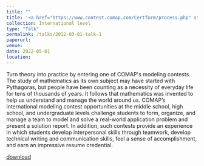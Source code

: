 ```yaml
---
title: ""
title: '<a href="https://www.contest.comap.com/Certform/process.php" style="color: teal;">1. The Mathematical Contest in Modeling and The Interdisciplinary Contest in Modeling (MCM/ICM) Finalist (top 2%) </a>'
collection: International level
type: "Talk"
permalink: /talks/2012-03-01-talk-1
paperurl: 
venue: 
date: 2022-05-01
location: 
---
```

Turn theory into practice by entering one of COMAP's modeling contests. The study of mathematics as its own subject may have started with Pythagoras, but people have been counting as a necessity of everyday life for tens of thousands of years. It follows that mathematics was invented to help us understand and manage the world around us.
COMAP’s international modeling contest opportunities at the middle school, high school, and undergraduate levels challenge students to form, organize, and manage a team to model and solve a real-world application problem and present a solution report. In addition, such contests provide an experience in which students develop interpersonal skills through teamwork, develop technical writing and communication skills, feel a sense of accomplishment, and earn an impressive resume credential.

[download](http://jun-jie-sun.github.io/files/paper1.pdf)
